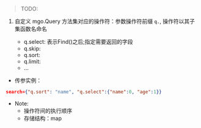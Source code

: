 > TODO:

1. 自定义 mgo.Query 方法集对应的操作符：参数操作符前缀 `q.`, 操作符以其子集函数名命名

    - q.select: 表示Find()之后;指定需要返回的字段
    - q.skip:
    - q.sort:
    - q.limit:
    - ...

- 传参实例：

```json
search={"q.sort": "name", "q.select":{"name":0, "age":1}}
```

- Note:
    - 操作符间的执行顺序
    - 存储结构：map